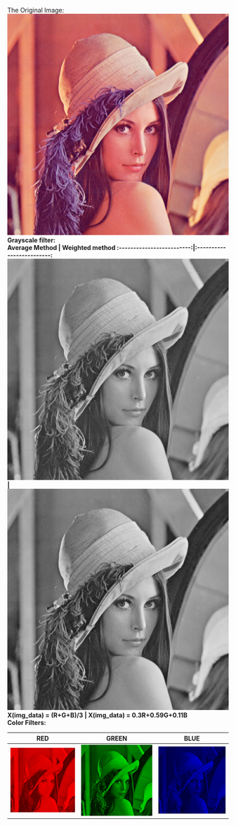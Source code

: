 The Original Image:</br>
![Original image og Lenna](lena.png)
</br>
<b>Grayscale filter<b>:</br>
  Average Method            |  Weighted method
:-------------------------:|:-------------------------:
![Grayed with average method](Images/grayscale_avg.png)  |  ![Grayed with weighted method](Images/grayscale_lum.png)
 X(img_data) = (R+G+B)/3 | X(img_data) = 0.3R+0.59G+0.11B
 </br>
<b>Color Filters:</b>

  RED            |  GREEN     |     BLUE
:-------------------------:|:-------------------------:|:---------------------:
![Red Filter](Images/red.png)  |  ![Green](Images/green.png)  |  ![Blue Filter](Images/blue.png)

 </br>
